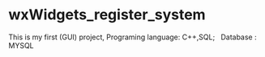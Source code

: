 # wxWidgets_register_system
 This is my first (GUI) project,
 Programing language: C++,SQL;
 	Database : MYSQL
